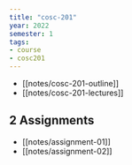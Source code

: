 ```yaml
---
title: "cosc-201"
year: 2022
semester: 1
tags: 
- course
- cosc201
---
```


- [[notes/cosc-201-outline]]
- [[notes/cosc-201-lectures]]

## 2 Assignments

- [[notes/assignment-01]]
- [[notes/assignment-02]]
